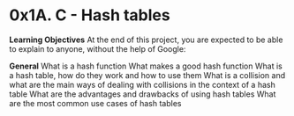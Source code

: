 # 0x1A. C - Hash tables
**Learning Objectives**
At the end of this project, you are expected to be able to explain to anyone, without the help of Google:

**General**
What is a hash function
What makes a good hash function
What is a hash table, how do they work and how to use them
What is a collision and what are the main ways of dealing with collisions in the context of a hash table
What are the advantages and drawbacks of using hash tables
What are the most common use cases of hash tables